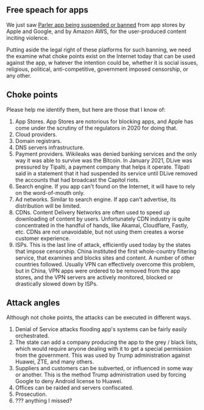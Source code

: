 ## Free speach for apps
We just saw [Parler app being suspended or banned](https://www.nytimes.com/2021/01/09/technology/apple-google-parler.html) from app stores by Apple and Google, and by Amazon AWS, 
for the user-produced content inciting violence. 

Putting aside the legal right of these platforms for such banning, 
we need the examine what choke points exist on the Internet today that can be used against the app, w
hatever the intention could be, whether it is social issues, religious, political, anti-competitive, government imposed censorship, or any other.

## Choke points
Please help me identify them, but here are those that I know of:

1. App Stores. App Stores are notorious for blocking apps, 
and Apple has come under the scrutiny of the regulators in 2020 for doing that.
1. Cloud providers. 
1. Domain registrars. 
1. DNS servers infrastructure.  
1. Payment providers. Wikileaks was denied banking services and the only way it was able to survive was the Bitcoin. 
In January 2021, DLive was pressured by Tipalti, a payment company that helps it operate. 
Tilpati said in a statement that it had suspended its service until DLive removed the accounts that had broadcast the Capitol riots.
1. Search engine. If you app can't found on the Internet, it will have to rely on the word-of-mouth only.
1. Ad networks. Similar to search engine. If app can't advertise, its distribution will be limited.
1. CDNs. Content Delivery Networks are often used to speed up downloading of content by users. 
Unfortunately CDN industry is quite concentrated in the handful of hands, like Akamai, Cloudflare, Fastly, etc. 
CDNs are not unavoidable, but not using them creates a worse customer experience.
1. ISPs. This is the last line of attack, efficiently used today by the states that impose censorship. 
China instituted the first whole-country filtering service, that examines and blocks sites and content. 
A number of other countries followed. Usually VPN can effectively overcome this problem, but in China, 
VPN apps were ordered to be removed from the app stores, and the VPN servers are actively monitored, 
blocked or drastically slowed down by ISPs.

## Attack angles
Although not choke points, the attacks can be executed in different ways. 
1. Denial of Service attacks flooding app's systems can be fairly easily orchestrated.
1. The state can add a company producing the app to the grey / black lists, 
which would require anyone dealing with it to get a special permission from the government. 
This was used by Trump administration against Huawei, ZTE, and many others.
1. Suppliers and customers can be subverted, or influenced in some way or another. 
This is the method Trump administration used by forcing Google to deny Android license to Huawei. 
1. Offices can be raided and servers confiscated.
1. Prosecution.
1. ??? anything I missed?
